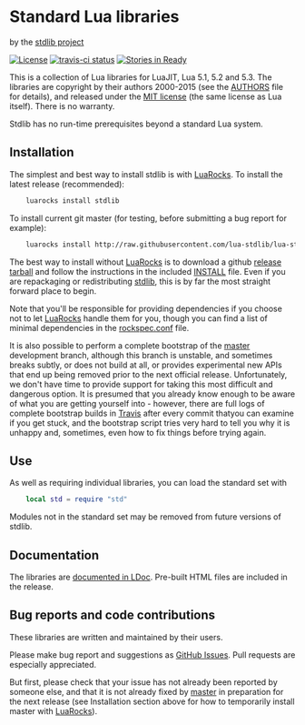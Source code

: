 Standard Lua libraries
======================

by the [stdlib project][github]

[github]: http://github.com/lua-stdlib/lua-stdlib/ "Github repository"

[![License](http://img.shields.io/:license-mit-blue.svg)](http://mit-license.org)
[![travis-ci status](https://secure.travis-ci.org/lua-stdlib/lua-stdlib.png?branch=master)](http://travis-ci.org/lua-stdlib/lua-stdlib/builds)
[![Stories in Ready](https://badge.waffle.io/lua-stdlib/lua-stdlib.png?label=ready&title=Ready)](https://waffle.io/lua-stdlib/lua-stdlib)


This is a collection of Lua libraries for LuaJIT, Lua 5.1, 5.2 and 5.3.
The libraries are copyright by their authors 2000-2015 (see the
[AUTHORS][] file for details), and released under the [MIT license][mit]
(the same license as Lua itself). There is no warranty.

Stdlib has no run-time prerequisites beyond a standard Lua system.

[authors]: http://github.com/lua-stdlib/lua-stdlib/blob/master/AUTHORS
[lua]: http://www.lua.org "The Lua Project"
[mit]: http://mit-license.org "MIT License"


Installation
------------

The simplest and best way to install stdlib is with [LuaRocks][]. To
install the latest release (recommended):

```bash
    luarocks install stdlib
```

To install current git master (for testing, before submitting a bug
report for example):

```bash
    luarocks install http://raw.githubusercontent.com/lua-stdlib/lua-stdlib/master/stdlib-git-1.rockspec
```

The best way to install without [LuaRocks][] is to download a github
[release tarball][releases] and follow the instructions in the included
[INSTALL][] file.  Even if you are repackaging or redistributing
[stdlib][github], this is by far the most straight forward place to
begin.

Note that you'll be responsible for providing dependencies if you choose
not to let [LuaRocks][] handle them for you, though you can find a list
of minimal dependencies in the [rockspec.conf][] file.

It is also possible to perform a complete bootstrap of the
[master][github] development branch, although this branch is unstable,
and sometimes breaks subtly, or does not build at all, or provides
experimental new APIs that end up being removed prior to the next
official release. Unfortunately, we don't have time to provide support
for taking this most difficult and dangerous option. It is presumed
that you already know enough to be aware of what you are getting yourself
into - however, there are full logs of complete bootstrap builds in
[Travis][] after every commit thatyou can examine if you get stuck, and
the bootstrap script tries very hard to tell you why it is unhappy and,
sometimes, even how to fix things before trying again.

[install]: http://raw.githubusercontent.com/lua-stdlib/lua-stdlib/release/INSTALL
[luarocks]: http://www.luarocks.org "LuaRocks Project"
[releases]: http://github.com/lua-stdlib/lua-stdlib/releases
[rockspec.conf]: http://github.com/lua-stdlib/lua-stdlib/blob/release/rockspec.conf
[travis]: http://travis-ci.org/lua-stdlib/lua-stdlib/builds


Use
---

As well as requiring individual libraries, you can load the standard
set with

```lua
    local std = require "std"
```

Modules not in the standard set may be removed from future versions of
stdlib.


Documentation
-------------

The libraries are [documented in LDoc][github.io]. Pre-built HTML
files are included in the release.

[github.io]: http://lua-stdlib.github.io/lua-stdlib


Bug reports and code contributions
----------------------------------

These libraries are written and maintained by their users.

Please make bug report and suggestions as [GitHub Issues][issues].
Pull requests are especially appreciated.

But first, please check that your issue has not already been reported by
someone else, and that it is not already fixed by [master][github] in
preparation for the next release (see Installation section above for how
to temporarily install master with [LuaRocks][]).

[issues]: http://github.com/lua-stdlib/lua-stdlib/issues
